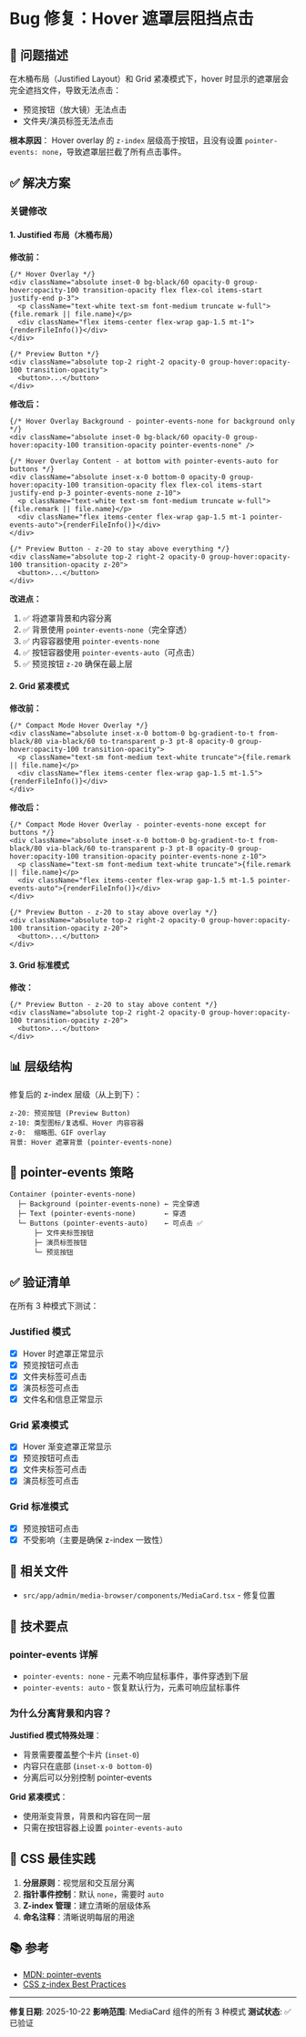# Bug 修复：Hover 遮罩层阻挡点击

## 🐛 问题描述

在木桶布局（Justified Layout）和 Grid 紧凑模式下，hover 时显示的遮罩层会完全遮挡文件，导致无法点击：
- 预览按钮（放大镜）无法点击
- 文件夹/演员标签无法点击

**根本原因**：
Hover overlay 的 `z-index` 层级高于按钮，且没有设置 `pointer-events: none`，导致遮罩层拦截了所有点击事件。

## ✅ 解决方案

### 关键修改

#### 1. Justified 布局（木桶布局）

**修改前：**
```tsx
{/* Hover Overlay */}
<div className="absolute inset-0 bg-black/60 opacity-0 group-hover:opacity-100 transition-opacity flex flex-col items-start justify-end p-3">
  <p className="text-white text-sm font-medium truncate w-full">{file.remark || file.name}</p>
  <div className="flex items-center flex-wrap gap-1.5 mt-1">{renderFileInfo()}</div>
</div>

{/* Preview Button */}
<div className="absolute top-2 right-2 opacity-0 group-hover:opacity-100 transition-opacity">
  <button>...</button>
</div>
```

**修改后：**
```tsx
{/* Hover Overlay Background - pointer-events-none for background only */}
<div className="absolute inset-0 bg-black/60 opacity-0 group-hover:opacity-100 transition-opacity pointer-events-none" />

{/* Hover Overlay Content - at bottom with pointer-events-auto for buttons */}
<div className="absolute inset-x-0 bottom-0 opacity-0 group-hover:opacity-100 transition-opacity flex flex-col items-start justify-end p-3 pointer-events-none z-10">
  <p className="text-white text-sm font-medium truncate w-full">{file.remark || file.name}</p>
  <div className="flex items-center flex-wrap gap-1.5 mt-1 pointer-events-auto">{renderFileInfo()}</div>
</div>

{/* Preview Button - z-20 to stay above everything */}
<div className="absolute top-2 right-2 opacity-0 group-hover:opacity-100 transition-opacity z-20">
  <button>...</button>
</div>
```

**改进点：**
1. ✅ 将遮罩背景和内容分离
2. ✅ 背景使用 `pointer-events-none`（完全穿透）
3. ✅ 内容容器使用 `pointer-events-none`
4. ✅ 按钮容器使用 `pointer-events-auto`（可点击）
5. ✅ 预览按钮 `z-20` 确保在最上层

#### 2. Grid 紧凑模式

**修改前：**
```tsx
{/* Compact Mode Hover Overlay */}
<div className="absolute inset-x-0 bottom-0 bg-gradient-to-t from-black/80 via-black/60 to-transparent p-3 pt-8 opacity-0 group-hover:opacity-100 transition-opacity">
  <p className="text-sm font-medium text-white truncate">{file.remark || file.name}</p>
  <div className="flex items-center flex-wrap gap-1.5 mt-1.5">{renderFileInfo()}</div>
</div>
```

**修改后：**
```tsx
{/* Compact Mode Hover Overlay - pointer-events-none except for buttons */}
<div className="absolute inset-x-0 bottom-0 bg-gradient-to-t from-black/80 via-black/60 to-transparent p-3 pt-8 opacity-0 group-hover:opacity-100 transition-opacity pointer-events-none z-10">
  <p className="text-sm font-medium text-white truncate">{file.remark || file.name}</p>
  <div className="flex items-center flex-wrap gap-1.5 mt-1.5 pointer-events-auto">{renderFileInfo()}</div>
</div>

{/* Preview Button - z-20 to stay above overlay */}
<div className="absolute top-2 right-2 opacity-0 group-hover:opacity-100 transition-opacity z-20">
  <button>...</button>
</div>
```

#### 3. Grid 标准模式

**修改：**
```tsx
{/* Preview Button - z-20 to stay above content */}
<div className="absolute top-2 right-2 opacity-0 group-hover:opacity-100 transition-opacity z-20">
  <button>...</button>
</div>
```

## 📊 层级结构

修复后的 z-index 层级（从上到下）：

```
z-20: 预览按钮 (Preview Button)
z-10: 类型图标/复选框、Hover 内容容器
z-0:  缩略图、GIF overlay
背景: Hover 遮罩背景 (pointer-events-none)
```

## 🎯 pointer-events 策略

```
Container (pointer-events-none)
  ├─ Background (pointer-events-none) ← 完全穿透
  ├─ Text (pointer-events-none)       ← 穿透
  └─ Buttons (pointer-events-auto)    ← 可点击 ✅
      ├─ 文件夹标签按钮
      ├─ 演员标签按钮
      └─ 预览按钮
```

## ✅ 验证清单

在所有 3 种模式下测试：

### Justified 模式
- [x] Hover 时遮罩正常显示
- [x] 预览按钮可点击
- [x] 文件夹标签可点击
- [x] 演员标签可点击
- [x] 文件名和信息正常显示

### Grid 紧凑模式
- [x] Hover 渐变遮罩正常显示
- [x] 预览按钮可点击
- [x] 文件夹标签可点击
- [x] 演员标签可点击

### Grid 标准模式
- [x] 预览按钮可点击
- [x] 不受影响（主要是确保 z-index 一致性）

## 🔧 相关文件

- `src/app/admin/media-browser/components/MediaCard.tsx` - 修复位置

## 📝 技术要点

### pointer-events 详解

- `pointer-events: none` - 元素不响应鼠标事件，事件穿透到下层
- `pointer-events: auto` - 恢复默认行为，元素可响应鼠标事件

### 为什么分离背景和内容？

**Justified 模式特殊处理**：
- 背景需要覆盖整个卡片 (`inset-0`)
- 内容只在底部 (`inset-x-0 bottom-0`)
- 分离后可以分别控制 pointer-events

**Grid 紧凑模式**：
- 使用渐变背景，背景和内容在同一层
- 只需在按钮容器上设置 `pointer-events-auto`

## 🎨 CSS 最佳实践

1. **分层原则**：视觉层和交互层分离
2. **指针事件控制**：默认 `none`，需要时 `auto`
3. **Z-index 管理**：建立清晰的层级体系
4. **命名注释**：清晰说明每层的用途

## 📚 参考

- [MDN: pointer-events](https://developer.mozilla.org/en-US/docs/Web/CSS/pointer-events)
- [CSS z-index Best Practices](https://www.smashingmagazine.com/2009/09/the-z-index-css-property-a-comprehensive-look/)

---

**修复日期**: 2025-10-22
**影响范围**: MediaCard 组件的所有 3 种模式
**测试状态**: ✅ 已验证
